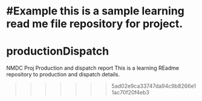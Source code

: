 #Example 
this is a sample learning read me file repository for project.
=======
# productionDispatch
NMDC Proj Production and dispatch report
This is a learning REadme repository to production and dispatch details.
>>>>>>> 5ad02e9ca33747da94c9b8266e11ac70f20f4eb3
